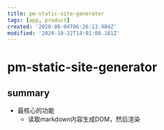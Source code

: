 ```yaml
---
title: pm-static-site-generator
tags: [app, product]
created: '2020-08-04T06:26:13.984Z'
modified: '2020-10-22T14:01:08.181Z'
---
```


# pm-static-site-generator

## summary

- 最核心的功能
  - 读取markdown内容生成DOM，然后渲染
